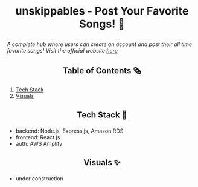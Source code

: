 # <p align="center"> unskippables - Post Your Favorite Songs! 🌱</p>
*A complete hub where users can create an account and post their all time favorite songs! Visit the official website [here](https://unskippables.herokuapp.com/)*

## <p align="center">Table of Contents 🗞️</p>
1. [Tech Stack](#tech-stack-)
2. [Visuals](#visuals-)

##  <p align="center">Tech Stack 💼</p>
- backend: Node.js, Express.js, Amazon RDS
- frontend: React.js
- auth: AWS Amplify

## <p align="center">Visuals ✨</p>
- under construction
